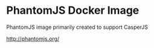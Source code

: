# PhantomJS Docker Image

PhantomJS image primarily created to support CasperJS

http://phantomjs.org/
